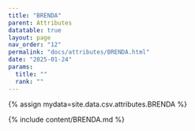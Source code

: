 ```yaml
---
title: "BRENDA"
parent: Attributes
datatable: true
layout: page
nav_order: "12"
permalink: "docs/attributes/BRENDA.html"
date: "2025-01-24"
params:
  title: ""
  rank: ""
---
```

{% assign mydata=site.data.csv.attributes.BRENDA %} 

{% include content/BRENDA.md %}
